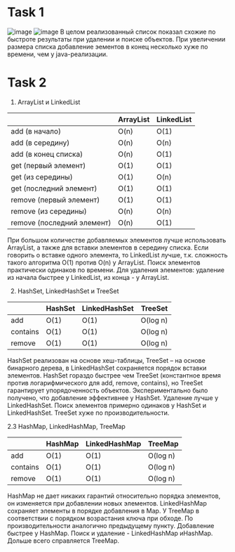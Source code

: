 # Task 1
![image](https://user-images.githubusercontent.com/43463670/167627536-62663192-3c29-4acb-8042-d794e468a57a.png)
![image](https://user-images.githubusercontent.com/43463670/167627573-d9af4803-792e-4f4c-91ed-76475f351e8e.png)
В целом реализованный список показал схожие по быстроте результаты при удалении и поиске объектов. При увеличении размера списка добавление эементов в конец несколько хуже по времени, чем у java-реализации.

# Task 2
1. ArrayList и LinkedList

|                             |  ArrayList  |  LinkedList |
| --------------------------- | ---------- | ----------- |
| add (в начало)              |     O(n)    |   O(1)
| add (в середину)            |     O(n)    |   O(n)
| add (в конец списка)        |     O(n)    |   O(1)   
| get (первый элемент)        |     O(1)    |   O(1)
| get (из середины)           |     O(1)    |   O(n)
| get (последний элемент)     |     O(1)    |   O(1)
| remove (первый элемент)     |     O(1)    |   O(1)
| remove (из середины)        |     O(n)    |   O(n)
| remove (последний элемент)  |     O(n)    |   O(1)

При большом количестве добавляемых элементов лучше использовать ArrayList, а также для вставки элементов в середину списка. Если говорить о вставке одного элемента, то LinkedList лучше, т.к. сложность такого алгоритма О(1) против O(n) у ArrayList. 
Поиск элементов практически одинаков по времени. 
Для удаления элементов: удаление из начала быстрее у LinkedList, из конца - у ArrayList. 

2. HashSet, LinkedHashSet и TreeSet

|                             |  HashSet    | LinkedHashSet | TreeSet |
| --------------------------- | ----------- | ------------- |-------- |
| add                         |     O(1)    |   O(1)        | O(log n) 
| contains                    |     O(1)    |   O(1)        | O(log n)
| remove                      |     O(1)    |   O(1)        | O(log n)

HashSet реализован на основе хеш-таблицы, TreeSet – на основе бинарного дерева, в LinkedHashSet сохраняется порядок вставки элементов. HashSet гораздо быстрее чем TreeSet (константное время против логарифмического для add, remove, contains), но TreeSet гарантирует упорядоченность объектов. Экспериментально было получено, что добавление эффективнее у HashSet. Удаление лучше у LinkedHashSet. Поиск элементов примерно одинаков у HashSet и LinkedHashSet. TreeSet хуже по производительности.

2.3 HashMap, LinkedHashMap, TreeMap

|                             |  HashMap    | LinkedHashMap | TreeMap |
| --------------------------- | ----------- | ------------- |-------- |
| add                         |     O(1)    |   O(1)        | O(log n) 
| contains                    |     O(1)    |   O(1)        | O(log n)
| remove                      |     O(1)    |   O(1)        | O(log n)

HashMap не дает никаких гарантий относительно порядка элементов, он изменяется при добавлении новых элементов. LinkedHashMap сохраняет элементы в порядке добавления в Map. У TreeMap в соответствии с порядком возрастания ключа при обходе. По производительности аналогично предыдущему пункту. Добавление быстрее у HashMap. Поиск и удаление - LinkedHashMap иHashMap. Дольше всего справляется TreeMap.
